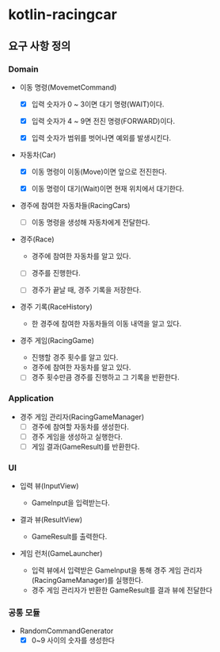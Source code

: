 # kotlin-racingcar

## 요구 사항 정의
### Domain
- 이동 명령(MovemetCommand)
  - [x] 입력 숫자가 0 ~ 3이면 대기 명령(WAIT)이다.
  - [x] 입력 숫자가 4 ~ 9면 전진 명령(FORWARD)이다.
  - [x] 입력 숫자가 범위를 벗어나면 예외를 발생시킨다.


- 자동차(Car)
  - [x] 이동 명령이 이동(Move)이면 앞으로 전진한다.
  - [x] 이동 명령이 대기(Wait)이면 현재 위치에서 대기한다.


- 경주에 참여한 자동차들(RacingCars)
  - [ ] 이동 명령을 생성해 자동차에게 전달한다.


- 경주(Race)
  - 경주에 참여한 자동차를 알고 있다.
  - [ ] 경주를 진행한다.
  - [ ] 경주가 끝날 때, 경주 기록을 저장한다.


- 경주 기록(RaceHistory)
  - 한 경주에 참여한 자동차들의 이동 내역을 알고 있다.


- 경주 게임(RacingGame)
  - 진행할 경주 횟수를 알고 있다.
  - 경주에 참여한 자동차를 알고 있다.
  - [ ] 경주 횟수만큼 경주를 진행하고 그 기록을 반환한다.

### Application
- 경주 게임 관리자(RacingGameManager)
  - [ ] 경주에 참여할 자동차를 생성한다.
  - [ ] 경주 게임을 생성하고 실행한다.
  - [ ] 게임 결과(GameResult)를 반환한다.

### UI
- 입력 뷰(InputView)
    - GameInput을 입력받는다.


- 결과 뷰(ResultView)
    - GameResult를 출력한다.


- 게임 런처(GameLauncher)
  - 입력 뷰에서 입력받은 GameInput을 통해 경주 게임 관리자(RacingGameManager)를 실행한다.
  - 경주 게임 관리자가 반환한 GameResult를 결과 뷰에 전달한다
  

### 공통 모듈
- RandomCommandGenerator
  - [x] 0~9 사이의 숫자를 생성한다
